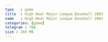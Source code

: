 ```yaml
---
type   : game
title  : High Heat Major League Baseball 2003
name   : High Heat Major League Baseball 2003
categories: [game]
telegram : 768
size : 268 MB
---
```



